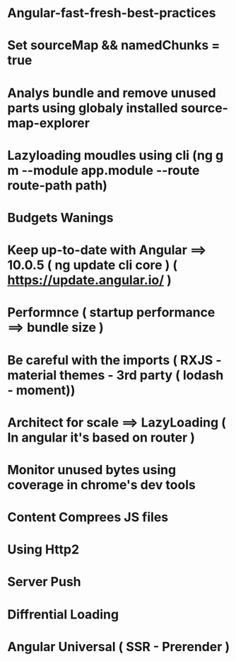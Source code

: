 # Angular-fast-fresh-best-practices

# Set sourceMap && namedChunks = true

# Analys bundle and remove unused parts using globaly installed source-map-explorer

# Lazyloading moudles using cli (ng g m --module app.module --route route-path path)

# Budgets Wanings

# Keep up-to-date with Angular ==> 10.0.5 ( ng update cli core ) ( https://update.angular.io/ )

# Performnce ( startup performance ==> bundle size )

# Be careful with the imports ( RXJS - material themes - 3rd party ( lodash - moment))

# Architect for scale ==> LazyLoading ( In angular it's based on router )

# Monitor unused bytes using coverage in chrome's dev tools

# Content Comprees JS files

# Using Http2

# Server Push

# Diffrential Loading

# Angular Universal ( SSR - Prerender )
